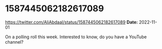 # 1587445062182617089
https://twitter.com/AliAbdaal/status/1587445062182617089
**Date:** 2022-11-01

On a polling roll this week. Interested to know, do you have a YouTube channel?
